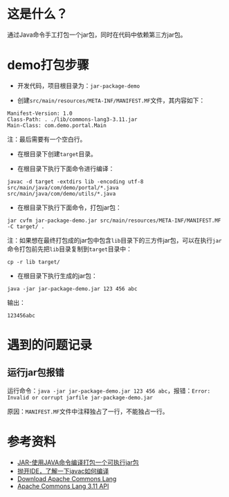 # 这是什么？
通过Java命令手工打包一个jar包，同时在代码中依赖第三方jar包。

# demo打包步骤
- 开发代码，项目根目录为：`jar-package-demo`

- 创建`src/main/resources/META-INF/MANIFEST.MF`文件，其内容如下：

``` 
Manifest-Version: 1.0
Class-Path: . ./lib/commons-lang3-3.11.jar
Main-Class: com.demo.portal.Main

```

注：最后需要有一个空白行。

- 在根目录下创建`target`目录。

- 在根目录下执行下面命令进行编译：

``` shell
javac -d target -extdirs lib -encoding utf-8 src/main/java/com/demo/portal/*.java src/main/java/com/demo/utils/*.java
```

- 在根目录下执行下面命令，打包jar包：

```shell
jar cvfm jar-package-demo.jar src/main/resources/META-INF/MANIFEST.MF -C target/ .

```

注：如果想在最终打包成的jar包中包含`lib`目录下的三方件jar包，可以在执行`jar`命令打包前先把`lib`目录复制到`target`目录中：

``` shell
cp -r lib target/
```

- 在根目录下执行生成的jar包：

``` shell
java -jar jar-package-demo.jar 123 456 abc
```

输出：

``` 
123456abc
```

# 遇到的问题记录
## 运行jar包报错
运行命令：`java -jar jar-package-demo.jar 123 456 abc`，报错：`Error: Invalid or corrupt jarfile jar-package-demo.jar`

原因：`MANIFEST.MF`文件中注释独占了一行，不能独占一行。

# 参考资料
- [JAR-使用JAVA命令编译打包一个可执行jar包](https://www.cnblogs.com/forest-xs/p/jar-package-example.html)
- [抛开IDE，了解一下javac如何编译](https://imshuai.com/using-javac)
- [Download Apache Commons Lang](https://commons.apache.org/proper/commons-lang/download_lang.cgi)
- [Apache Commons Lang 3.11 API](https://commons.apache.org/proper/commons-lang/javadocs/api-release/index.html)
